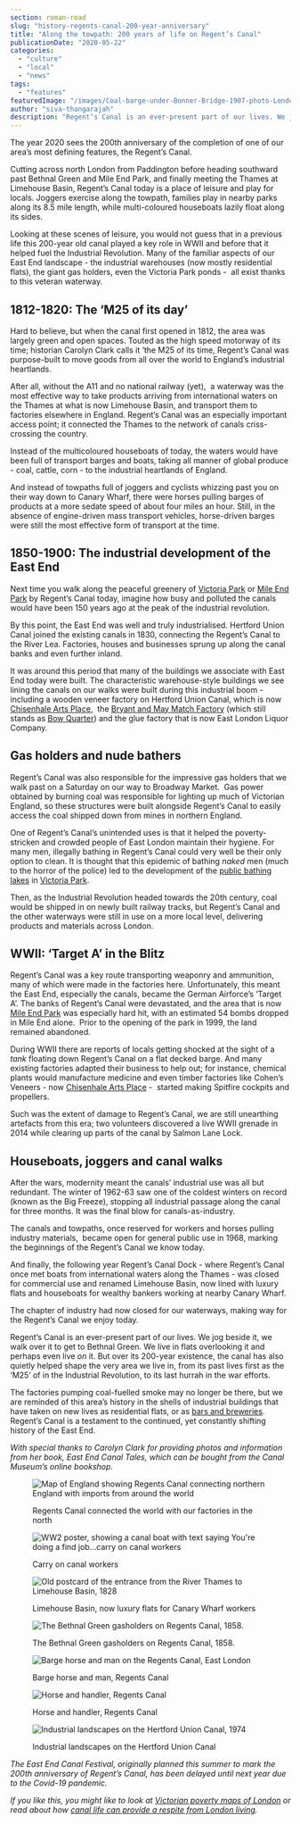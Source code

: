 ```yaml
---
section: roman-road
slug: "history-regents-canal-200-year-anniversary"
title: "Along the towpath: 200 years of life on Regent’s Canal"
publicationDate: "2020-05-22"
categories: 
  - "culture"
  - "local"
  - "news"
tags: 
  - "features"
featuredImage: "/images/Coal-barge-under-Bonner-Bridge-1907-photo-London-Canal-Museum.jpg"
author: "siva-thangarajah"
description: "Regent’s Canal is an ever-present part of our lives. We jog beside it, we walk over it to get to Bethnal Green. We live in flats overlooking it and perhaps even live on it. But over its 200-year existence, the canal has also quietly helped shape the very area we live in, from its past lives first as the ‘M25’ of in the Industrial Revolution, to its last hurrah in the war efforts."
---
```


The year 2020 sees the 200th anniversary of the completion of one of our area’s most defining features, the Regent’s Canal. 

Cutting across north London from Paddington before heading southward past Bethnal Green and Mile End Park, and finally meeting the Thames at Limehouse Basin, Regent’s Canal today is a place of leisure and play for locals. Joggers exercise along the towpath, families play in nearby parks along its 8.5 mile length, while multi-coloured houseboats lazily float along its sides. 

Looking at these scenes of leisure, you would not guess that in a previous life this 200-year old canal played a key role in WWII and before that it helped fuel the Industrial Revolution. Many of the familiar aspects of our East End landscape - the industrial warehouses (now mostly residential flats), the giant gas holders, even the Victoria Park ponds -  all exist thanks to this veteran waterway. 

## 1812-1820: The ‘M25 of its day’

Hard to believe, but when the canal first opened in 1812, the area was largely green and open spaces. Touted as the high speed motorway of its time; historian Carolyn Clark calls it ‘the M25 of its time, Regent’s Canal was purpose-built to move goods from all over the world to England’s industrial heartlands. 

After all, without the A11 and no national railway (yet),  a waterway was the most effective way to take products arriving from international waters on the Thames at what is now Limehouse Basin, and transport them to factories elsewhere in England. Regent’s Canal was an especially important access point; it connected the Thames to the network of canals criss-crossing the country. 

Instead of the multicoloured houseboats of today, the waters would have been full of transport barges and boats, taking all manner of global produce - coal, cattle, corn - to the industrial heartlands of England. 

And instead of towpaths full of joggers and cyclists whizzing past you on their way down to Canary Wharf, there were horses pulling barges of products at a more sedate speed of about four miles an hour. Still, in the absence of engine-driven mass transport vehicles, horse-driven barges were still the most effective form of transport at the time. 

## 1850-1900: The industrial development of the East End

Next time you walk along the peaceful greenery of [Victoria Park](https://romanroadlondon.com/victoria-park-east-london-bow/) or [Mile End Park](https://romanroadlondon.com/mile-end-park-history/) by Regent’s Canal today, imagine how busy and polluted the canals would have been 150 years ago at the peak of the industrial revolution. 

By this point, the East End was well and truly industrialised. Hertford Union Canal joined the existing canals in 1830, connecting the Regent’s Canal to the River Lea. Factories, houses and businesses sprung up along the canal banks and even further inland.

It was around this period that many of the buildings we associate with East End today were built. The characteristic warehouse-style buildings we see lining the canals on our walks were built during this industrial boom - including a wooden veneer factory on Hertford Union Canal, which is now [Chisenhale Arts Place](https://romanroadlondon.com/chisenhale-art-place-bow/),  the [Bryant and May Match Factory](https://romanroadlondon.com/sarah-chapman-matchstick-girl-campaign-memorial/) (which still stands as [Bow Quarter](https://romanroadlondon.com/bow-quarter-interiors-anton-rodriguez/)) and the glue factory that is now East London Liquor Company.

## Gas holders and nude bathers

Regent’s Canal was also responsible for the impressive gas holders that we walk past on a Saturday on our way to Broadway Market.  Gas power obtained by burning coal was responsible for lighting up much of Victorian England, so these structures were built alongside Regent’s Canal to easily access the coal shipped down from mines in northern England.

One of Regent’s Canal’s unintended uses is that it helped the poverty-stricken and crowded people of East London maintain their hygiene. For many men, illegally bathing in Regent’s Canal could very well be their only option to clean. It is thought that this epidemic of bathing _naked_ men (much to the horror of the police) led to the development of the [public bathing lakes](https://romanroadlondon.com/victoria-park-bathing-lakes-and-lido/) in [Victoria Park](https://romanroadlondon.com/victoria-park-east-london-bow/).

Then, as the Industrial Revolution headed towards the 20th century, coal would be shipped in on newly built railway tracks, but Regent’s Canal and the other waterways were still in use on a more local level, delivering products and materials across London. 

## WWII: ‘Target A’ in the Blitz

Regent’s Canal was a key route transporting weaponry and ammunition, many of which were made in the factories here. Unfortunately, this meant the East End, especially the canals, became the German Airforce’s ‘Target A’. The banks of Regent’s Canal were devastated, and the area that is now [Mile End Park](https://romanroadlondon.com/mile-end-park-history/) was especially hard hit, with an estimated 54 bombs dropped in Mile End alone.  Prior to the opening of the park in 1999, the land remained abandoned. 

During WWII there are reports of locals getting shocked at the sight of a _tank_ floating down Regent’s Canal on a flat decked barge. And many existing factories adapted their business to help out; for instance, chemical plants would manufacture medicine and even timber factories like Cohen’s Veneers - now [Chisenhale Arts Place](https://romanroadlondon.com/chisenhale-art-place-bow/) -  started making Spitfire cockpits and propellers.

Such was the extent of damage to Regent’s Canal, we are still unearthing artefacts from this era; two volunteers discovered a live WWII grenade in 2014 while clearing up parts of the canal by Salmon Lane Lock. 

## Houseboats, joggers and canal walks

After the wars, modernity meant the canals’ industrial use was all but redundant. The winter of 1962-63 saw one of the coldest winters on record (known as the Big Freeze), stopping all industrial passage along the canal for three months. It was the final blow for canals-as-industry.

The canals and towpaths, once reserved for workers and horses pulling industry materials,  became open for general public use in 1968, marking the beginnings of the Regent’s Canal we know today. 

And finally, the following year Regent’s Canal Dock - where Regent’s Canal once met boats from international waters along the Thames - was closed for commercial use and renamed Limehouse Basin, now lined with luxury flats and houseboats for wealthy bankers working at nearby Canary Wharf.

The chapter of industry had now closed for our waterways, making way for the Regent’s Canal we enjoy today.

Regent’s Canal is an ever-present part of our lives. We jog beside it, we walk over it to get to Bethnal Green. We live in flats overlooking it and perhaps even live _on_ it. But over its 200-year existence, the canal has also quietly helped shape the very area we live in, from its past lives first as the ‘M25’ of in the Industrial Revolution, to its last hurrah in the war efforts.

The factories pumping coal-fuelled smoke may no longer be there, but we are reminded of this area’s history in the shells of industrial buildings that have taken on new lives as residential flats, or as [bars and breweries](https://romanroadlondon.com/east-london-liquor-company-restaurant-review/). Regent’s Canal is a testament to the continued, yet constantly shifting history of the East End. 

_With special thanks to Carolyn Clark for providing photos and information from her book, East End Canal Tales, which can be bought from the Canal Museum’s online bookshop._ 

<figure>

![Map of England showing Regents Canal connecting northern England with imports from around the world](/images/Regents-Canal-world-map-1024x863.jpg)

<figcaption>

Regents Canal connected the world with our factories in the north

</figcaption>

</figure>

<figure>

![WW2 poster, showing a canal boat with text saying You're doing a find job...carry on canal workers](/images/Carry-on-canal-workers-WW2-poster.jpg)

<figcaption>

Carry on canal workers

</figcaption>

</figure>

<figure>

![Old postcard of the entrance from the River Thames to Limehouse Basin, 1828](/images/Regents-Canal-Dock-in-1828-1024x705.jpg)

<figcaption>

Limehouse Basin, now luxury flats for Canary Wharf workers

</figcaption>

</figure>

<figure>

![The Bethnal Green gasholders on Regents Canal, 1858.](/images/Regents-Canal-Bethnal-Green-gasholders-1024x621.jpg)

<figcaption>

The Bethnal Green gasholders on Regents Canal, 1858.

</figcaption>

</figure>

<figure>

![Barge horse and man on the Regents Canal, East London](/images/Horse-handler-Regents-Canal-1024x634.jpg)

<figcaption>

Barge horse and man, Regents Canal

</figcaption>

</figure>

<figure>

![Horse and handler, Regents Canal](/images/Horse-Handler-Bethnal-Green-c1950-1024x683.jpg)

<figcaption>

Horse and handler, Regents Canal

</figcaption>

</figure>

<figure>

![Industrial landscapes on the Hertford Union Canal, 1974](/images/Eastern-end-of-the-Hertford-Union-Canal-1974.-Dr-Neil-Clifden.jpg)

<figcaption>

Industrial landscapes on the Hertford Union Canal

</figcaption>

</figure>

_The East End Canal Festival, originally planned this summer to mark the 200th anniversary of Regent’s Canal, has been delayed until next year due to the Covid-19 pandemic._ 

_If you like this, you might like to look at_ [_Victorian poverty maps of London_](https://romanroadlondon.com/charles-booth-poverty-maps/) _or read about how_ [_canal life can provide a respite from London living_](https://romanroadlondon.com/reinventing-east-london-canals-lizzy-mace/)_._

